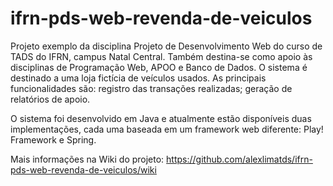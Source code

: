 # ifrn-pds-web-revenda-de-veiculos
Projeto exemplo da disciplina Projeto de Desenvolvimento Web do curso de TADS do IFRN, campus Natal Central. Também destina-se como apoio às disciplinas de Programação Web, APOO e Banco de Dados.
O sistema é destinado a uma loja fictícia de veículos usados. As principais funcionalidades são: registro das transações realizadas; geração de relatórios de apoio.

O sistema foi desenvolvido em Java e atualmente estão disponíveis duas implementações, cada uma baseada em um framework web diferente: Play! Framework e Spring.

Mais informações na Wiki do projeto: https://github.com/alexlimatds/ifrn-pds-web-revenda-de-veiculos/wiki

